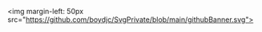 <img margin-left: 50px src="https://github.com/boydjc/SvgPrivate/blob/main/githubBanner.svg">
<!--<a href="https://github.com/boydjc"><img src="https://github.com/boydjc/SvgPrivate/blob/main/githubBanner.svg"></a>-->
